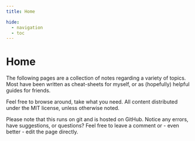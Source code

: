 ```yaml
---
title: Home

hide:
  - navigation
  - toc
---
```


# Home

The following pages are a collection of notes regarding a variety of topics.
Most have been written as cheat-sheets for myself, or as (hopefully) helpful guides for friends.

Feel free to browse around, take what you need. All content distributed under the MIT license,
unless otherwise noted.

Please note that this runs on git and is hosted on GitHub. Notice any errors, have suggestions,
or questions? Feel free to leave a comment or - even better - edit the page directly.
